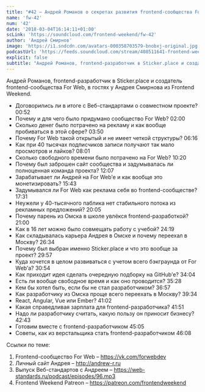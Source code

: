 ```yaml
---
title: "#42 – Андрей Романов о секретах развития frontend-сообщества For Web и карьере в 20 лет"
name: 'fw-42'
num: '42'
date: '2018-03-04T16:14:11+01:00'
scLink: 'https://soundcloud.com/frontend-weekend/fw-42'
author: 'Андрей Смирнов'
image: 'https://i1.sndcdn.com/avatars-000358703579-bnobxj-original.jpg'
podcastUrl: 'https://feeds.soundcloud.com/stream/408511641-frontend-weekend-fw-42.m4a'
explicit: false
subtitle: "Андрей Романов, frontend-разработчик в Sticker.place и создатель frontend-сообщества For Web, в гостях у Андрея Смирнова из Frontend Weekend.  "
---
```

Андрей Романов, frontend-разработчик в Sticker.place и создатель frontend-сообщества For Web, в гостях у Андрея Смирнова из Frontend Weekend.  

- Договорились ли в итоге с Веб-стандартами о совместном проекте? <timecode>00:52</timecode>
- Почему и для чего было придумано сообщество For Web? <timecode>02:00</timecode>
- Сколько денег было потрачено на рекламу и как вообще пробиваться в этой сфере? <timecode>03:50</timecode>
- Почему For Web такой открытый и не имеет четкой структуры? <timecode>06:16</timecode>
- Как при 40 тысячах подписчиков записи получают так мало просмотров и лайков? <timecode>08:01</timecode>
- Сколько свободного времени было потрачено на For Web? <timecode>10:20</timecode>
- Почему был заброшен сайт сообщества и задумывалась ли полноценная команда проекта? <timecode>12:07</timecode>
- Зарабатывает ли Андрей на For Web’е и как вообще это монетизировать? <timecode>15:43</timecode>
- Задумывался ли For Web как реклама себя во frontend-сообществе? <timecode>17:31</timecode>
- Неужели у 40-тысячного паблика нет стабильного потока из рекламных предложений? <timecode>20:05</timecode>
- Почему парень из Омска в школе увлёкся frontend-разработкой? <timecode>21:00</timecode>
- Как в 16 лет можно было совмещать работу с учебой? <timecode>24:19</timecode>
- Как складывалась карьера Андрея в Омске и почему переехал в Москву? <timecode>26:34</timecode>
- Почему был выбран именно Sticker.place и что это вообще за проект? <timecode>29:57</timecode>
- Куда хочется в целом развиваться с учетом всего бэкграунда от For Web’а? <timecode>30:54</timecode>
- Как приходит идея сделать очередную подборку на GitHub’е? <timecode>34:04</timecode>
- Есть ли вообще свободное время и как оно проводится? <timecode>35:28</timecode>
- Кем бы хотел быть, если бы не стал разработчиком? <timecode>36:57</timecode>
- Как разработчику из Омска проще всего переехать в Москву? <timecode>39:34</timecode>
- React, Angular, Vue или Ember? <timecode>41:02</timecode>
- Какая справедливая зарплата для frontend-разработчика? <timecode>41:51</timecode>
- Надо ли разработчику считать, какую пользу он приносит бизнесу? <timecode>42:43</timecode>
- Готовим вместе с frontend-разработчиком <timecode>45:05</timecode>
- Советы, как из верстальщика стать frontend-разработчиком <timecode>46:08</timecode>

Ссылки по теме:
1) Frontend-сообщество For Web – https://vk.com/forwebdev
2) Личный сайт Андрея – http://andrew-r.ru
3) Выпуск Веб-стандартов с Андреем – https://web-standards.ru/podcast/episodes/96.mp3
4) Frontend Weekend Patreon – https://patreon.com/frontendweekend